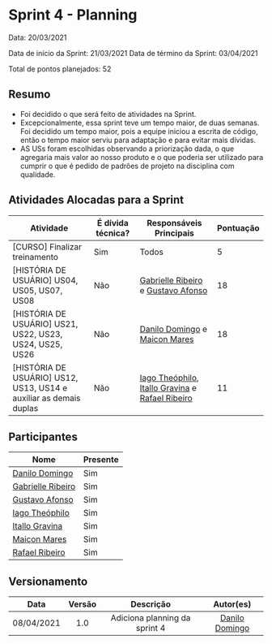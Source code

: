 # Sprint 4 - Planning

Data: 20/03/2021

Data de início da Sprint: 21/03/2021
Data de término da Sprint: 03/04/2021

Total de pontos planejados: 52

## Resumo

- Foi decidido o que será feito de atividades na Sprint.
- Excepcionalmente, essa sprint teve um tempo maior, de duas semanas. Foi decidido um tempo maior, pois a equipe iniciou a escrita de código, então o tempo maior serviu para adaptação e para evitar mais dívidas. 
- AS USs foram escolhidas observando a priorização dada, o que agregaria mais valor ao nosso produto e o que poderia ser utilizado para cumprir o que é pedido de padrões de projeto na disciplina com qualidade.

## Atividades Alocadas para a Sprint

| Atividade | É dívida técnica? | Responsáveis Principais | Pontuação |
|----------|------------|----------|------------|
|[CURSO] Finalizar treinamento | Sim | Todos | 5 |
|[HISTÓRIA DE USUÁRIO] US04, US05, US07, US08 | Não | [Gabrielle Ribeiro](https://github.com/Gabrielle-Ribeiro) e [Gustavo Afonso](https://github.com/GustavoAPS) | 18 |
|[HISTÓRIA DE USUÁRIO] US21, US22, US23, US24, US25, US26 | Não | [Danilo Domingo](https://github.com/danilow200) e [Maicon Mares](https://github.com/MaiconMares)| 18 |
|[HISTÓRIA DE USUÁRIO] US12, US13, US14 e auxiliar as demais duplas | Não | [Iago Theóphilo](https://github.com/iagotheophilo), [Itallo Gravina](https://github.com/itallogravina) e [Rafael Ribeiro](https://github.com/rafaelflarrn) |11|

## Participantes

|Nome|Presente|
|----|--------|
|[Danilo Domingo](https://github.com/danilow200)| Sim |
|[Gabrielle Ribeiro](https://github.com/Gabrielle-Ribeiro)| Sim |
|[Gustavo Afonso](https://github.com/GustavoAPS)| Sim |
|[Iago Theóphilo](https://github.com/iagotheophilo)| Sim |
|[Itallo Gravina](https://github.com/itallogravina)| Sim |
|[Maicon Mares](https://github.com/MaiconMares)| Sim |
|[Rafael Ribeiro](https://github.com/rafaelflarrn)| Sim |

## Versionamento

| Data | Versão | Descrição | Autor(es) |
|:----:|:------:|:---------:|:---------:|
|08/04/2021|1.0|Adiciona planning da sprint 4 |[Danilo Domingo](https://github.com/danilow200)|